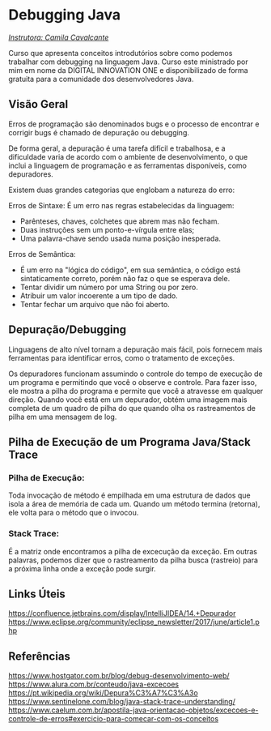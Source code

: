 # Debugging Java
_[Instrutora: Camila Cavalcante](https://github.com/cami-la/curso-dio-intro-collections)_

Curso que apresenta conceitos introdutórios sobre como podemos trabalhar com debugging na linguagem Java. Curso este ministrado por mim em nome da DIGITAL INNOVATION ONE e disponibilizado de forma gratuita para a comunidade dos desenvolvedores Java.

## Visão Geral
Erros de programação são denominados bugs e o processo de encontrar e corrigir bugs é chamado de depuração ou debugging.

De forma geral, a depuração é uma tarefa difícil e trabalhosa, e a dificuldade varia de acordo com o ambiente de desenvolvimento, o que inclui a linguagem de programação e as ferramentas disponíveis, como depuradores.

Existem duas grandes categorias que englobam a natureza do erro:

Erros de Sintaxe:
É um erro nas regras estabelecidas da linguagem:
- Parênteses, chaves, colchetes que abrem mas não fecham.
- Duas instruções sem um ponto-e-vírgula entre elas;
- Uma palavra-chave sendo usada numa posição inesperada.


Erros de Semântica:
- É um erro na "lógica do código", em sua semântica, o código está sintaticamente correto, porém não faz o que se esperava dele.
- Tentar dividir um número por uma String ou por zero.
- Atribuir um valor incoerente a um tipo de dado.
- Tentar fechar um arquivo que não foi aberto.

## Depuração/Debugging
Linguagens de alto nível tornam a depuração mais fácil, pois fornecem mais ferramentas para identificar erros, como o tratamento de exceções.

Os depuradores funcionam assumindo o controle do tempo de execução de um programa e permitindo que você o observe e controle. Para fazer isso, ele mostra a pilha do programa e permite que você a atravesse em qualquer direção. Quando você está em um depurador, obtém uma imagem mais completa de um quadro de pilha do que quando olha os rastreamentos de pilha em uma mensagem de log.

## Pilha de Execução de um Programa Java/Stack Trace
### Pilha de Execução:
Toda invocação de método é empilhada em uma estrutura de dados que isola a área de memória de cada um. Quando um método termina (retorna), ele volta para o método que o invocou.

### Stack Trace:
É a matriz onde encontramos a pilha de excecução da exceção. Em outras palavras, podemos dizer que o rastreamento da pilha busca (rastreio) para a próxima linha onde a exceção pode surgir.

## Links Úteis
https://confluence.jetbrains.com/display/IntelliJIDEA/14.+Depurador
https://www.eclipse.org/community/eclipse_newsletter/2017/june/article1.php

## Referências
https://www.hostgator.com.br/blog/debug-desenvolvimento-web/
https://www.alura.com.br/conteudo/java-excecoes
https://pt.wikipedia.org/wiki/Depura%C3%A7%C3%A3o
https://www.sentinelone.com/blog/java-stack-trace-understanding/
https://www.caelum.com.br/apostila-java-orientacao-objetos/excecoes-e-controle-de-erros#exercicio-para-comecar-com-os-conceitos